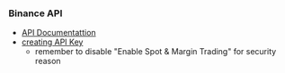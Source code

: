 ### Binance API

- [API Documentattion](https://github.com/binance/binance-spot-api-docs/blob/master/rest-api.md#recent-trades-list)
- [creating API Key](https://www.binance.com/en/support/articles/360002502072)
  - remember to disable "Enable Spot & Margin Trading" for security reason
